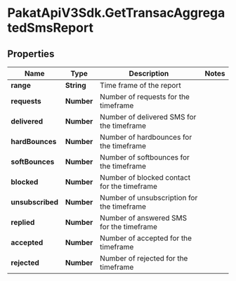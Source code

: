# PakatApiV3Sdk.GetTransacAggregatedSmsReport

## Properties
Name | Type | Description | Notes
------------ | ------------- | ------------- | -------------
**range** | **String** | Time frame of the report | 
**requests** | **Number** | Number of requests for the timeframe | 
**delivered** | **Number** | Number of delivered SMS for the timeframe | 
**hardBounces** | **Number** | Number of hardbounces for the timeframe | 
**softBounces** | **Number** | Number of softbounces for the timeframe | 
**blocked** | **Number** | Number of blocked contact for the timeframe | 
**unsubscribed** | **Number** | Number of unsubscription for the timeframe | 
**replied** | **Number** | Number of answered SMS for the timeframe | 
**accepted** | **Number** | Number of accepted for the timeframe | 
**rejected** | **Number** | Number of rejected for the timeframe | 


